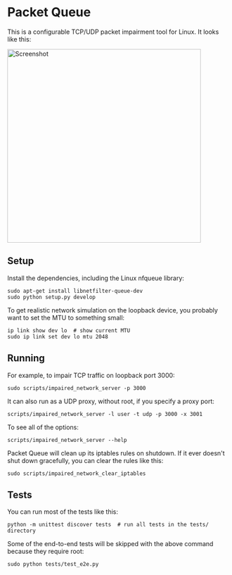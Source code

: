 # Packet Queue

This is a configurable TCP/UDP packet impairment tool for Linux. It looks like
this:

<img alt="Screenshot" src="screenshot.png" width="440">

## Setup

Install the dependencies, including the Linux nfqueue library:

```
sudo apt-get install libnetfilter-queue-dev
sudo python setup.py develop
```

To get realistic network simulation on the loopback device, you probably want
to set the MTU to something small:

```
ip link show dev lo  # show current MTU
sudo ip link set dev lo mtu 2048
```

## Running

For example, to impair TCP traffic on loopback port 3000:

```
sudo scripts/impaired_network_server -p 3000
```

It can also run as a UDP proxy, without root, if you specify a proxy port:

```
scripts/impaired_network_server -l user -t udp -p 3000 -x 3001
```

To see all of the options:

```
scripts/impaired_network_server --help
```

Packet Queue will clean up its iptables rules on shutdown. If it ever doesn't
shut down gracefully, you can clear the rules like this:

```
sudo scripts/impaired_network_clear_iptables
```

## Tests

You can run most of the tests like this:

```
python -m unittest discover tests  # run all tests in the tests/ directory
```

Some of the end-to-end tests will be skipped with the above command because
they require root:

```
sudo python tests/test_e2e.py
```
